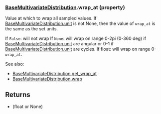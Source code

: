 ### [BaseMultivariateDistribution](BaseMultivariateDistribution.md).wrap_at (property)




Value at which to wrap all sampled values.  If [BaseMultivariateDistribution.unit](BaseMultivariateDistribution.unit.md) is not None,
then the value of `wrap_at` is the same as the set units.

If `False`: will not wrap
If `None`: will wrap on range 0-2pi (0-360 deg) if [BaseMultivariateDistribution.unit](BaseMultivariateDistribution.unit.md) are angular
    or 0-1 if [BaseMultivariateDistribution.unit](BaseMultivariateDistribution.unit.md) are cycles.
If float: will wrap on range 0-`wrap_at`.

See also:

* [BaseMultivariateDistribution.get_wrap_at](BaseMultivariateDistribution.get_wrap_at.md)
* [BaseMultivariateDistribution.wrap](BaseMultivariateDistribution.wrap.md)

Returns
---------
* (float or None)

